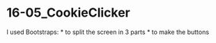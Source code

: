 # 16-05_CookieClicker

I used Bootstraps:  * to split the screen in 3 parts
                    * to make the buttons

